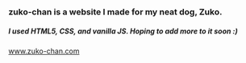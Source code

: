 ### zuko-chan is a website I made for my neat dog, Zuko. 
##### I used HTML5, CSS, and vanilla JS. Hoping to add more to it soon :)
www.zuko-chan.com
